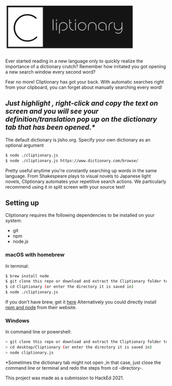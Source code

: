 #         ![Logo](https://github.com/ryanjacquess/Cliptionary/blob/main/icon1.png)
Ever started reading in a new language only to quickly realize the importance of a dictionary crutch? Remember how irritated you got opening a new search window every second word?

Fear no more! Cliptionary has got your back. With automatic searches right from your clipboard, you can forget about manually searching every word!

## <em> Just highlight , right-click and copy the text on screen and you will see your definition/translation pop up on the dictionary tab that has been opened.* </em>

The default dictionary is jisho.org. Specify your own dictionary as an optional argument
```sh
$ node ./cliptionary.js
$ node ./cliptionary.js https://www.dictionary.com/browse/
```
Pretty useful anytime you're constantly searching up words in the same language. From Shakespeare plays to visual novels to Japanese light novels, Cliptionary automates your repetitive search actions. We particularly recommend using it in split screen with your source text!

## Setting up
Cliptionary requires the following dependencies to be installed on your system:
 - git
 - npm
 - node.js

### macOS with homebrew
In terminal:
```sh
$ brew install node
$ git clone this repo or download and extract the Cliptionary folder to your desktop directory
$ cd Cliptionary (or enter the directory it is saved in)
$ node ./cliptionary.js
```
If you don't have brew, get it [here](https://brew.sh/#install)
Alternatively you could directly install [npm and node](https://www.npmjs.com/get-npm) from their website.
### Windows
In command line or powershell:
```sh
> git clone this repo or download and extract the Cliptionary folder to your desktop directory
> cd desktop/Cliptionary (or enter the directory it is saved in)
> node cliptionary.js
```
*Sometimes the dictionary tab might not open ,in that case, just close the command line or terminal and redo the steps from cd -directory-.

This project was made as a submission to HackEd 2021.
